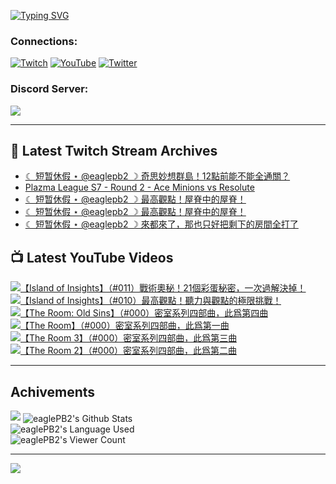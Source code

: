 <!--### Hello people, I'm EaglePB2 - The one who building something for fun 👋
Thank you for standby for this profile.   
The purpose of this profile is coming soon.   
You may come back later, as you wish if this readme.md is updated.   -->

<a href="https://git.io/typing-svg"><img src="https://readme-typing-svg.herokuapp.com?font=Fira+Code&duration=1000&pause=5000&vCenter=true&random=false&width=500&lines=%F0%9F%91%8B+Hello+Everyone%2C+I'm+EaglePB2.;%F0%9F%99%87+Thank+you+for+stopping+by+my+profile.+;%F0%9F%94%AD+%3D%3D%3D%3D+%F0%9F%94%AD;%F0%9F%91%8B+%E4%BD%A0%E5%A5%BD%EF%BC%8C%E6%AD%A1%E8%BF%8E%E4%BE%86%E5%88%B0%E6%88%91%E7%9A%84%E4%BB%A3%E7%A2%BC%E5%BA%AB%E3%80%82;%F0%9F%99%87+%E6%84%9F%E8%AC%9D%E5%89%8D%E4%BE%86%E5%8F%83%E8%A7%80%E5%B0%8F%E5%B1%8B+owo~" alt="Typing SVG" /></a>

### Connections:

[![Twitch](https://img.shields.io/badge/Twitch-9347FF?style=flat-square&logo=twitch&logoColor=white)](https://www.twitch.tv/eaglepb2)
[![YouTube](https://img.shields.io/badge/YouTube-%23FF0000.svg?style=flat-square&logo=YouTube&logoColor=white)](https://www.youtube.com/eaglepb2)
[![Twitter](https://img.shields.io/badge/Twitter-%231DA1F2.svg?style=flat-square&logo=Twitter&logoColor=white)](https://twitter.com/eaglepb2)

### Discord Server:

[![](https://invidget.switchblade.xyz/qKrub9b?theme=dark&language=ch)](https://discord.gg/qKrub9b)

---

## 👾 Latest Twitch Stream Archives
<!-- TWITCH:START -->
- [☾ 短暂休假 ⋆ @eaglepb2 ☽  奇思妙想群島！12點前能不能全通關？](https://www.twitch.tv/videos/2524590864)
- [Plazma League S7 - Round 2 - Ace Minions vs Resolute](https://www.twitch.tv/videos/2516845869)
- [☾ 短暂休假 ⋆ @eaglepb2 ☽  最高觀點！屋脊中的屋脊！](https://www.twitch.tv/videos/2516618183)
- [☾ 短暂休假 ⋆ @eaglepb2 ☽  最高觀點！屋脊中的屋脊！](https://www.twitch.tv/videos/2516503368)
- [☾ 短暂休假 ⋆ @eaglepb2 ☽  來都來了，那也只好把剩下的房間全打了](https://www.twitch.tv/videos/2515476863)
<!-- TWITCH:END -->



## 📺 Latest YouTube Videos
<!-- YOUTUBE:START -->
<!-- YOUTUBE:END -->

<!-- BEGIN YOUTUBE-CARDS -->
<a href="https://www.youtube.com/watch?v=awWjeY_o88s">
  <picture>
    <source media="(prefers-color-scheme: dark)" srcset="https://ytcards.demolab.com/?id=awWjeY_o88s&title=%E3%80%90Island+of+Insights%E3%80%91%EF%BC%88%23011%EF%BC%89%E6%88%B0%E8%A1%93%E5%A5%A7%E7%A7%98%EF%BC%8121%E5%80%8B%E5%BD%A9%E8%9B%8B%E7%A7%98%E5%AF%86%EF%BC%8C%E4%B8%80%E6%AC%A1%E9%81%8E%E8%A7%A3%E6%B1%BA%E6%8E%89%EF%BC%81&lang=zh&timestamp=1753001544&background_color=%230d1117&title_color=%23ffffff&stats_color=%23dedede&max_title_lines=1&width=250&border_radius=5&duration=9004">
    <img src="https://ytcards.demolab.com/?id=awWjeY_o88s&title=%E3%80%90Island+of+Insights%E3%80%91%EF%BC%88%23011%EF%BC%89%E6%88%B0%E8%A1%93%E5%A5%A7%E7%A7%98%EF%BC%8121%E5%80%8B%E5%BD%A9%E8%9B%8B%E7%A7%98%E5%AF%86%EF%BC%8C%E4%B8%80%E6%AC%A1%E9%81%8E%E8%A7%A3%E6%B1%BA%E6%8E%89%EF%BC%81&lang=zh&timestamp=1753001544&background_color=%23ffffff&title_color=%2324292f&stats_color=%2357606a&max_title_lines=1&width=250&border_radius=5&duration=9004" alt="【Island of Insights】（#011）戰術奧秘！21個彩蛋秘密，一次過解決掉！" title="【Island of Insights】（#011）戰術奧秘！21個彩蛋秘密，一次過解決掉！">
  </picture>
</a>
<a href="https://www.youtube.com/watch?v=faJP66tnwG4">
  <picture>
    <source media="(prefers-color-scheme: dark)" srcset="https://ytcards.demolab.com/?id=faJP66tnwG4&title=%E3%80%90Island+of+Insights%E3%80%91%EF%BC%88%23010%EF%BC%89%E6%9C%80%E9%AB%98%E8%A7%80%E9%BB%9E%EF%BC%81%E8%81%BD%E5%8A%9B%E8%88%87%E8%A7%80%E9%BB%9E%E7%9A%84%E6%A5%B5%E9%99%90%E6%8C%91%E6%88%B0%EF%BC%81&lang=zh&timestamp=1752992318&background_color=%230d1117&title_color=%23ffffff&stats_color=%23dedede&max_title_lines=1&width=250&border_radius=5&duration=13624">
    <img src="https://ytcards.demolab.com/?id=faJP66tnwG4&title=%E3%80%90Island+of+Insights%E3%80%91%EF%BC%88%23010%EF%BC%89%E6%9C%80%E9%AB%98%E8%A7%80%E9%BB%9E%EF%BC%81%E8%81%BD%E5%8A%9B%E8%88%87%E8%A7%80%E9%BB%9E%E7%9A%84%E6%A5%B5%E9%99%90%E6%8C%91%E6%88%B0%EF%BC%81&lang=zh&timestamp=1752992318&background_color=%23ffffff&title_color=%2324292f&stats_color=%2357606a&max_title_lines=1&width=250&border_radius=5&duration=13624" alt="【Island of Insights】（#010）最高觀點！聽力與觀點的極限挑戰！" title="【Island of Insights】（#010）最高觀點！聽力與觀點的極限挑戰！">
  </picture>
</a>
<a href="https://www.youtube.com/watch?v=3aOLDtmwb20">
  <picture>
    <source media="(prefers-color-scheme: dark)" srcset="https://ytcards.demolab.com/?id=3aOLDtmwb20&title=%E3%80%90The+Room%3A+Old+Sins%E3%80%91%EF%BC%88%23000%EF%BC%89%E5%AF%86%E5%AE%A4%E7%B3%BB%E5%88%97%E5%9B%9B%E9%83%A8%E6%9B%B2%EF%BC%8C%E6%AD%A4%E7%88%B2%E7%AC%AC%E5%9B%9B%E6%9B%B2&lang=zh&timestamp=1752900487&background_color=%230d1117&title_color=%23ffffff&stats_color=%23dedede&max_title_lines=1&width=250&border_radius=5&duration=10058">
    <img src="https://ytcards.demolab.com/?id=3aOLDtmwb20&title=%E3%80%90The+Room%3A+Old+Sins%E3%80%91%EF%BC%88%23000%EF%BC%89%E5%AF%86%E5%AE%A4%E7%B3%BB%E5%88%97%E5%9B%9B%E9%83%A8%E6%9B%B2%EF%BC%8C%E6%AD%A4%E7%88%B2%E7%AC%AC%E5%9B%9B%E6%9B%B2&lang=zh&timestamp=1752900487&background_color=%23ffffff&title_color=%2324292f&stats_color=%2357606a&max_title_lines=1&width=250&border_radius=5&duration=10058" alt="【The Room: Old Sins】（#000）密室系列四部曲，此爲第四曲" title="【The Room: Old Sins】（#000）密室系列四部曲，此爲第四曲">
  </picture>
</a>
<a href="https://www.youtube.com/watch?v=80u50PqcXNA">
  <picture>
    <source media="(prefers-color-scheme: dark)" srcset="https://ytcards.demolab.com/?id=80u50PqcXNA&title=%E3%80%90The+Room%E3%80%91%EF%BC%88%23000%EF%BC%89%E5%AF%86%E5%AE%A4%E7%B3%BB%E5%88%97%E5%9B%9B%E9%83%A8%E6%9B%B2%EF%BC%8C%E6%AD%A4%E7%88%B2%E7%AC%AC%E4%B8%80%E6%9B%B2&lang=zh&timestamp=1752883932&background_color=%230d1117&title_color=%23ffffff&stats_color=%23dedede&max_title_lines=1&width=250&border_radius=5&duration=6745">
    <img src="https://ytcards.demolab.com/?id=80u50PqcXNA&title=%E3%80%90The+Room%E3%80%91%EF%BC%88%23000%EF%BC%89%E5%AF%86%E5%AE%A4%E7%B3%BB%E5%88%97%E5%9B%9B%E9%83%A8%E6%9B%B2%EF%BC%8C%E6%AD%A4%E7%88%B2%E7%AC%AC%E4%B8%80%E6%9B%B2&lang=zh&timestamp=1752883932&background_color=%23ffffff&title_color=%2324292f&stats_color=%2357606a&max_title_lines=1&width=250&border_radius=5&duration=6745" alt="【The Room】（#000）密室系列四部曲，此爲第一曲" title="【The Room】（#000）密室系列四部曲，此爲第一曲">
  </picture>
</a>
<a href="https://www.youtube.com/watch?v=qxdsxjnkcYM">
  <picture>
    <source media="(prefers-color-scheme: dark)" srcset="https://ytcards.demolab.com/?id=qxdsxjnkcYM&title=%E3%80%90The+Room+3%E3%80%91%EF%BC%88%23000%EF%BC%89%E5%AF%86%E5%AE%A4%E7%B3%BB%E5%88%97%E5%9B%9B%E9%83%A8%E6%9B%B2%EF%BC%8C%E6%AD%A4%E7%88%B2%E7%AC%AC%E4%B8%89%E6%9B%B2&lang=zh&timestamp=1752863504&background_color=%230d1117&title_color=%23ffffff&stats_color=%23dedede&max_title_lines=1&width=250&border_radius=5&duration=14065">
    <img src="https://ytcards.demolab.com/?id=qxdsxjnkcYM&title=%E3%80%90The+Room+3%E3%80%91%EF%BC%88%23000%EF%BC%89%E5%AF%86%E5%AE%A4%E7%B3%BB%E5%88%97%E5%9B%9B%E9%83%A8%E6%9B%B2%EF%BC%8C%E6%AD%A4%E7%88%B2%E7%AC%AC%E4%B8%89%E6%9B%B2&lang=zh&timestamp=1752863504&background_color=%23ffffff&title_color=%2324292f&stats_color=%2357606a&max_title_lines=1&width=250&border_radius=5&duration=14065" alt="【The Room 3】（#000）密室系列四部曲，此爲第三曲" title="【The Room 3】（#000）密室系列四部曲，此爲第三曲">
  </picture>
</a>
<a href="https://www.youtube.com/watch?v=W5XHJOIyjc0">
  <picture>
    <source media="(prefers-color-scheme: dark)" srcset="https://ytcards.demolab.com/?id=W5XHJOIyjc0&title=%E3%80%90The+Room+2%E3%80%91%EF%BC%88%23000%EF%BC%89%E5%AF%86%E5%AE%A4%E7%B3%BB%E5%88%97%E5%9B%9B%E9%83%A8%E6%9B%B2%EF%BC%8C%E6%AD%A4%E7%88%B2%E7%AC%AC%E4%BA%8C%E6%9B%B2&lang=zh&timestamp=1752849158&background_color=%230d1117&title_color=%23ffffff&stats_color=%23dedede&max_title_lines=1&width=250&border_radius=5&duration=7787">
    <img src="https://ytcards.demolab.com/?id=W5XHJOIyjc0&title=%E3%80%90The+Room+2%E3%80%91%EF%BC%88%23000%EF%BC%89%E5%AF%86%E5%AE%A4%E7%B3%BB%E5%88%97%E5%9B%9B%E9%83%A8%E6%9B%B2%EF%BC%8C%E6%AD%A4%E7%88%B2%E7%AC%AC%E4%BA%8C%E6%9B%B2&lang=zh&timestamp=1752849158&background_color=%23ffffff&title_color=%2324292f&stats_color=%2357606a&max_title_lines=1&width=250&border_radius=5&duration=7787" alt="【The Room 2】（#000）密室系列四部曲，此爲第二曲" title="【The Room 2】（#000）密室系列四部曲，此爲第二曲">
  </picture>
</a>
<!-- END YOUTUBE-CARDS -->

---

## Achivements
[![](https://github-profile-trophy.vercel.app/?username=eaglepb2&theme=monokai&no-bg=true&&title=Repositories,Issues,Commit,MultiLanguage)](https://github.com/anuraghazra/github-readme-stats)
<img align="center" alt="eaglePB2's Github Stats" src="https://github-readme-stats.vercel.app/api?username=eaglePB2&show_icons=true&hide_border=true&theme=merko" />
<br>
<img align="center" alt="eaglePB2's Language Used" src="https://github-readme-stats.vercel.app/api/top-langs/?username=eaglePB2&show_icons=true&hide_border=true&theme=merko&layout=compact&langs_count=8" />
<br>
<img align="center" alt="eaglePB2's Viewer Count" src="https://visitcount.itsvg.in/api?id=eaglepb2&label=Profile%20Views&color=3&icon=5&pretty=true" />

<hr>

<!-- RANDOMQUOTE:START -->
![](https://quotes-github-readme.vercel.app/api?type=horizontal&theme=merko)
<!-- RANDOMQUOTE:END -->


<!--
       _____   _   _   _____       _____   _   _   ____   
      |_   _| | | | | |  ___|     |  ___| | \ | | |  _  \  
        | |   | |_| | | |___      | |___  |  \| | | | | | 
        | |   |  _  | |  ___|     |  ___| |     | | | | | 
        | |   | | | | | |___      | |___  | |\  | | |_| | 
        |_|   |_| |_| |_____|     |_____| |_| \_| |____ / 
      
-->
